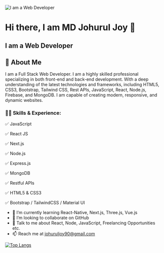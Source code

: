 ![I am a Web Developer](https://media.licdn.com/dms/image/D5616AQGq-fvkxc_2zQ/profile-displaybackgroundimage-shrink_350_1400/0/1690039983258?e=1695254400&v=beta&t=lnLAEPyqp2dPQtA-xEVuOh1JSiglKzgtUoJN-YrKyiU)

# Hi there, I am MD Johurul Joy 👋
## I am a Web Developer

## 🚀 About Me

I am a Full Stack Web Developer. I am a highly skilled professional specializing in both front-end and back-end development. With a deep understanding of the latest technologies and frameworks, including HTML5, CSS3, Bootstrap, Tailwind CSS, Rest APIs, JavaScript, React, Node.js, Firebase, and MongoDB. I am capable of creating modern, responsive, and dynamic websites.

### 👨‍💻 Skills & Experience: 

✅ JavaScript

✅ React JS

✅ Next.js

✅ Node.js

✅ Express.js

✅ MongoDB

✅ Restful APIs

✅ HTML5 & CSS3

✅ Bootstrap / TailwindCSS / Material UI





- 🌱 I’m currently learning React-Native, Next.js, Three.js, Vue.js
- 👯 I’m looking to collaborate on GitHub
- 💬 Talk to me about React, Node, JavaScript, Freelancing Opportunities etc.
- 📫 Reach me at johuruljoy90@gmail.com


[![Top Langs](https://github-readme-stats.vercel.app/api/top-langs/?username=johuruljoy69&layout=compact)](https://github.com/anuraghazra/github-readme-stats)


